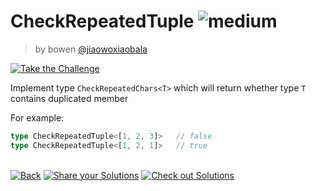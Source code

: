 <!--info-header-start--><h1>CheckRepeatedTuple <img src="https://img.shields.io/badge/-medium-d9901a" alt="medium"/> </h1><blockquote><p>by bowen <a href="https://github.com/jiaowoxiaobala" target="_blank">@jiaowoxiaobala</a></p></blockquote><p><a href="https://tsch.js.org/27958/play" target="_blank"><img src="https://img.shields.io/badge/-Take%20the%20Challenge-3178c6?logo=typescript&logoColor=white" alt="Take the Challenge"/></a> </p><!--info-header-end-->

Implement type `CheckRepeatedChars<T>` which will return whether type `T` contains duplicated member

For example:

```ts
type CheckRepeatedTuple<[1, 2, 3]>   // false
type CheckRepeatedTuple<[1, 2, 1]>   // true
```

<!--info-footer-start--><br><a href="../../README.md" target="_blank"><img src="https://img.shields.io/badge/-Back-grey" alt="Back"/></a> <a href="https://tsch.js.org/27958/answer" target="_blank"><img src="https://img.shields.io/badge/-Share%20your%20Solutions-teal" alt="Share your Solutions"/></a> <a href="https://tsch.js.org/27958/solutions" target="_blank"><img src="https://img.shields.io/badge/-Check%20out%20Solutions-de5a77?logo=awesome-lists&logoColor=white" alt="Check out Solutions"/></a> <!--info-footer-end-->